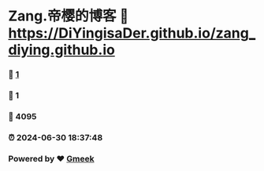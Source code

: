 # Zang.帝樱的博客 :link: https://DiYingisaDer.github.io/zang_diying.github.io 
### :page_facing_up: [1](https://DiYingisaDer.github.io/zang_diying.github.io/tag.html) 
### :speech_balloon: 1 
### :hibiscus: 4095 
### :alarm_clock: 2024-06-30 18:37:48 
### Powered by :heart: [Gmeek](https://github.com/Meekdai/Gmeek)
